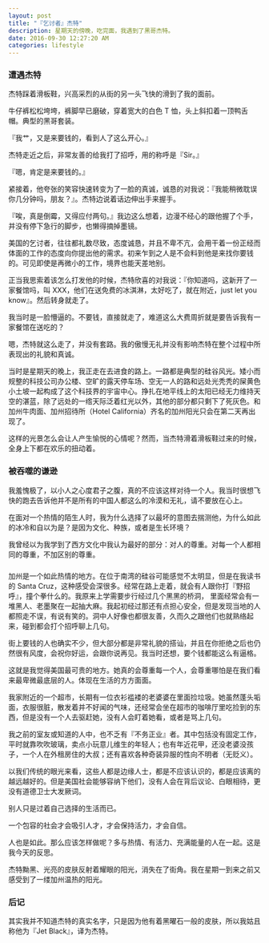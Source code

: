 ```yaml
---
layout: post
title: "『乞讨者』杰特"
description: 星期天的傍晚，吃完面，我遇到了黑哥杰特。
date: 2016-09-30 12:27:20 AM
categories: lifestyle
---
```


### 遭遇杰特

杰特踩着滑板鞋，兴高采烈的从街的另一头飞快的滑到了我的面前。

牛仔裤松松垮垮，裤脚早已磨破，穿着宽大的白色 T 恤，头上斜扣着一顶鸭舌帽。典型的黑哥套装。

『我艹，又是来要钱的，看到人了这么开心。』

杰特走近之后，非常友善的给我打了招呼，用的称呼是『Sir。』

『嗯，肯定是来要钱的。』

紧接着，他夸张的笑容快速转变为了一脸的真诚，诚恳的对我说：『我能稍微耽误你几分钟吗，朋友？』。杰特边说着话边伸出手来握手。

『唉，真是倒霉，又得应付两句。』我边这么想着，边漫不经心的跟他握了个手，并没有停下急行的脚步，也懒得摘掉墨镜。

美国的乞讨者，往往都礼数尽致，态度诚恳，并且不卑不亢，会用干着一份正经而体面的工作的态度向你提出他的需求。初来乍到之人是不会料到他是来找你要钱的。可见即使是再微小的工作，境界也能天差地别。

正当我思索着该怎么打发他的时候，杰特欣喜的对我说：『你知道吗，这新开了一家餐馆吗，叫 XXX，他们在送免费的冰淇淋，太好吃了，就在附近，just let you know』。然后转身就走了。

我当时是一脸懵逼的。不要钱，直接就走了，难道这么大费周折就是要告诉我有一家餐馆在送吃的？

嗯，杰特就这么走了，并没有套路。我的傲慢无礼并没有影响杰特在整个过程中所表现出的礼貌和真诚。

当时是星期天的晚上，我正走在去进食的路上。一路都是典型的硅谷风光。矮小而规整的科技公司办公楼、空旷的露天停车场、空无一人的路和远处光秃秃的屎黄色小土坡一起构成了这个科技界的宇宙中心。挣扎在地平线上的太阳已经无力维持天空的湛蓝，除了远处的一绺天际泛着红光以外，其他的部分都只剩下了死灰色。和加州牛肉面、加州招待所（Hotel California）齐名的加州阳光只会在第二天再出现了。

这样的光景怎么会让人产生愉悦的心情呢？然而，当杰特滑着滑板鞋过来的时候，全身上下都在欢乐的扭动着。

### 被吞噬的谦逊

我羞愧极了，以小人之心度君子之腹，真的不应该这样对待一个人。我当时很想飞快的跑去告诉他并不是所有的中国人都这么的冷漠和无礼，请不要放在心上。

在面对一个热情的陌生人时，我为什么选择了以最坏的意图去揣测他，为什么如此的冰冷和自以为是？是因为文化、种族，或者是生长环境？

我曾经以为我学到了西方文化中我认为最好的部分：对人的尊重。对每一个人都相同的尊重，不加区别的尊重。

### 

加州是一个如此热情的地方。在位于南湾的硅谷可能感觉不太明显，但是在我读书的 Santa Cruz，这种感受会深很多。经常在路上走着，就会有人跟你打『野招呼』，撞个拳什么的。我原来上学需要步行经过几个黑黑的桥洞，
里面经常会有一堆黑人、老墨聚在一起抽大麻。我起初经过那还有点担心安全，但是发现当地的人都照走不误，有说有笑的。洞中人好像也都很友善，久而久之跟他们也就熟络起来，碰到都会打个招呼聊上几句。

街上要钱的人也确实不少，但大部分都是非常礼貌的搭讪，并且在你拒绝之后也仍然很有风度，会祝你好运，会跟你说再见。我当时还想，要个钱都能这么有逼格。

这就是我觉得美国最可贵的地方。她真的会尊重每一个人，会尊重哪怕是在我们看来最卑微最底层的人。体现在生活的方方面面。

我家附近的一个超市，长期有一位衣衫褴褛的老婆婆在里面捡垃圾。她虽然蓬头垢面，衣服很脏，散发着并不好闻的气味，还经常会坐在超市的咖啡厅里吃捡到的东西，但是没有一个人去驱赶她，没有人会盯着她看，或者是骂上几句。

我之前的室友或知道的人中，也不乏有『不务正业』者。其中包括没有固定工作，平时就靠吹吹玻璃，卖点小玩意儿维生的年轻人；也有年近花甲，还没老婆没孩子，一个人在外租房住的大叔；还有喜欢各种奇装异服的性向不明者（无贬义）。

以我们传统的眼光来看，这些人都是边缘人士，都是不应该认识的，都是应该离的越远越好的。但是美国社会能够容纳下他们，没有人会在背后议论、白眼相待，更没有道德卫士大发厥词。

别人只是过着自己选择的生活而已。

一个包容的社会才会吸引人才，才会保持活力，才会自信。

人也是如此。那么应该怎样做呢？多与热情、有活力、充满能量的人在一起。这是我今天的反思。

杰特黝黑、光亮的皮肤反射着耀眼的阳光，消失在了街角。我在星期一到来之前又感受到了一缕加州温热的阳光。


### 后记

其实我并不知道杰特的真实名字，只是因为他有着黑曜石一般的皮肤，所以我姑且称他为『Jet Black』，译为杰特。
